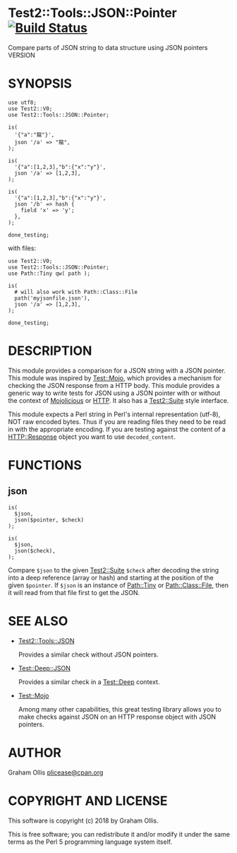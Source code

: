 # Test2::Tools::JSON::Pointer [![Build Status](https://secure.travis-ci.org/plicease/Test2-Tools-JSON-Pointer.png)](http://travis-ci.org/plicease/Test2-Tools-JSON-Pointer)

Compare parts of JSON string to data structure using JSON pointers VERSION

# SYNOPSIS

    use utf8;
    use Test2::V0;
    use Test2::Tools::JSON::Pointer;
    
    is(
      '{"a":"龍"}',
      json '/a' => "龍",
    );
    
    is(
      '{"a":[1,2,3],"b":{"x":"y"}',
      json '/a' => [1,2,3],
    );
    
    is(
      '{"a":[1,2,3],"b":{"x":"y"}',
      json '/b' => hash {
        field 'x' => 'y';
      },
    );

    done_testing;

with files:

    use Test2::V0;
    use Test2::Tools::JSON::Pointer;
    use Path::Tiny qw( path );

    is(
      # will also work with Path::Class::File
      path('myjsonfile.json'),
      json '/a' => [1,2,3],
    );

    done_testing;

# DESCRIPTION

This module provides a comparison for a JSON string with a JSON pointer.  This
module was inspired by [Test::Mojo](https://metacpan.org/pod/Test::Mojo), which provides a mechanism for checking
the JSON response from a HTTP body.  This module provides a generic way to
write tests for JSON using a JSON pointer with or without the context of 
[Mojolicious](https://metacpan.org/pod/Mojolicious) or [HTTP](https://metacpan.org/pod/HTTP).  It also has a [Test2::Suite](https://metacpan.org/pod/Test2::Suite) style interface.

This module expects a Perl string in Perl's internal representation (utf-8),
NOT raw encoded bytes.  Thus if you are reading files they need to be read
in with the appropriate encoding.  If you are testing against the content
of a [HTTP::Response](https://metacpan.org/pod/HTTP::Response) object you want to use `decoded_content`.

# FUNCTIONS

## json

    is(
      $json,
      json($pointer, $check)
    );

    is(
      $json,
      json($check),
    );

Compare `$json` to the given [Test2::Suite](https://metacpan.org/pod/Test2::Suite) `$check` after
decoding the string into a deep reference (array or hash) and starting
at the position of the given `$pointer`.  If `$json` is an instance
of [Path::Tiny](https://metacpan.org/pod/Path::Tiny) or [Path::Class::File](https://metacpan.org/pod/Path::Class::File), then it will read from that
file first to get the JSON.

# SEE ALSO

- [Test2::Tools::JSON](https://metacpan.org/pod/Test2::Tools::JSON)

    Provides a similar check without JSON pointers.

- [Test::Deep::JSON](https://metacpan.org/pod/Test::Deep::JSON)

    Provides a similar check in a [Test::Deep](https://metacpan.org/pod/Test::Deep) context.

- [Test::Mojo](https://metacpan.org/pod/Test::Mojo)

    Among many other capabilities, this great testing library allows you to make checks against JSON on
    an HTTP response object with JSON pointers.

# AUTHOR

Graham Ollis <plicease@cpan.org>

# COPYRIGHT AND LICENSE

This software is copyright (c) 2018 by Graham Ollis.

This is free software; you can redistribute it and/or modify it under
the same terms as the Perl 5 programming language system itself.
